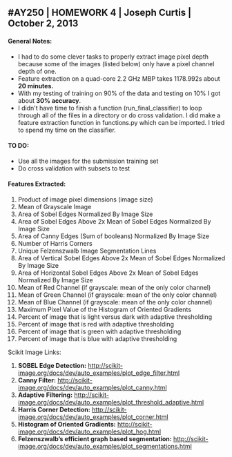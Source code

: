 #AY250 | HOMEWORK 4 | Joseph Curtis | October 2, 2013
---

#### General Notes:

- I had to do some clever tasks to properly extract image pixel depth because some of the images (listed below) only have a pixel channel depth of one.
- Feature extraction on a quad-core 2.2 GHz MBP takes 1178.992s about **20 minutes.**
- With my testing of training on 90% of the data and testing on 10% I got about **30% accuracy**.
- I didn't have time to finish a function (run_final_classifier) to loop through all of the files in a directory or do cross validation. I did make a feature extraction function in functions.py which can be imported. I tried to spend my time on the classifier.

#### TO DO:

- Use all the images for the submission training set
- Do cross validation with subsets to test

#### Features Extracted:

1. Product of image pixel dimensions (image size)
2. Mean of Grayscale Image
3. Area of Sobel Edges Normalized By Image Size
4. Area of Sobel Edges Above 2x Mean of Sobel Edges Normalized By Image Size
5. Area of Canny Edges (Sum of booleans) Normalized By Image Size
6. Number of Harris Corners
7. Unique Felzenszwalb Image Segmentation Lines
8. Area of Vertical Sobel Edges Above 2x Mean of Sobel Edges Normalized By Image Size
9. Area of Horizontal Sobel Edges Above 2x Mean of Sobel Edges Normalized By Image Size
10. Mean of Red Channel (if grayscale: mean of the only color channel)
11. Mean of Green Channel (if grayscale: mean of the only color channel)
12. Mean of Blue Channel (if grayscale: mean of the only color channel)
13. Maximum Pixel Value of the Histogram of Oriented Gradients
14. Percent of image that is light versus dark with adaptive thresholding
15. Percent of image that is red with adaptive thresholding
16. Percent of image that is green with adaptive thresholding
17. Percent of image that is blue with adaptive thresholding
        
Scikit Image Links:

1. **SOBEL Edge Detection:** http://scikit-image.org/docs/dev/auto_examples/plot_edge_filter.html
2. **Canny Filter:** http://scikit-image.org/docs/dev/auto_examples/plot_canny.html
3. **Adaptive Filtering:** http://scikit-image.org/docs/dev/auto_examples/plot_threshold_adaptive.html
4. **Harris Corner Detection:** http://scikit-image.org/docs/dev/auto_examples/plot_corner.html
6. **Histogram of Oriented Gradients:** http://scikit-image.org/docs/dev/auto_examples/plot_hog.html
7. **Felzenszwalb’s efficient graph based segmentation:** http://scikit-image.org/docs/dev/auto_examples/plot_segmentations.html